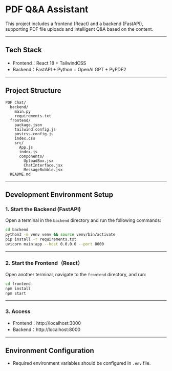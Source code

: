# PDF Q&A Assistant

This project includes a frontend (React) and a backend (FastAPI), supporting PDF file uploads and intelligent Q&A based on the content.

---
## Tech Stack

- Frontend：React 18 + TailwindCSS
- Backend：FastAPI + Python + OpenAI GPT + PyPDF2

---
## Project Structure

```
PDF Chat/
  backend/
    main.py
    requirements.txt
  frontend/
    package.json
    tailwind.config.js
    postcss.config.js
    index.css
    src/
      App.js
      index.js
      components/
        UploadBox.jsx
        ChatInterface.jsx
        MessageBubble.jsx
  README.md
```

---
## Development Environment Setup

### 1. Start the Backend (FastAPI)

Open a terminal in the `backend` directory and run the following commands:

```bash
cd backend
python3 -m venv venv && source venv/bin/activate  
pip install -r requirements.txt
uvicorn main:app --host 0.0.0.0 --port 8000
```

---

### 2. Start the Frontend（React）

Open another terminal, navigate to the `frontend` directory, and run:

```bash
cd frontend
npm install  
npm start
```

---

### 3. Access

- Frontend：http://localhost:3000
- Backend：http://localhost:8000

  
---
## Environment Configuration

- Required environment variables should be configured in `.env` file.
